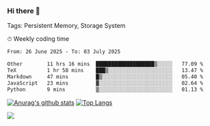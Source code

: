 ### Hi there 👋

Tags: Persistent Memory, Storage System

<!--

[![Anurag's github stats](https://github-readme-stats.vercel.app/api?username=wwyf)](https://github.com/anuraghazra/github-readme-stats)

[![Anurag's github stats](https://github-readme-stats.vercel.app/api?username=wwyf&count_private=true)](https://github.com/anuraghazra/github-readme-stats)


[![Top Langs](https://github-readme-stats.vercel.app/api/top-langs/?username=wwyf&count_private=true&&hide=jupyter%20notebook,html)](https://github.com/anuraghazra/github-readme-stats)



-->


⏱ Weekly coding time

<!--START_SECTION:waka-->

```txt
From: 26 June 2025 - To: 03 July 2025

Other        11 hrs 16 mins  ███████████████████▒░░░░░   77.09 %
TeX          1 hr 58 mins    ███▒░░░░░░░░░░░░░░░░░░░░░   13.47 %
Markdown     47 mins         █▒░░░░░░░░░░░░░░░░░░░░░░░   05.40 %
JavaScript   23 mins         ▓░░░░░░░░░░░░░░░░░░░░░░░░   02.64 %
Python       9 mins          ▒░░░░░░░░░░░░░░░░░░░░░░░░   01.13 %
```

<!--END_SECTION:waka-->



[![Anurag's github stats](https://github-readme-stats.vercel.app/api?username=wwyf&count_private=true&show_icons=true&hide_border=true)](https://github.com/anuraghazra/github-readme-stats) [![Top Langs](https://github-readme-stats.vercel.app/api/top-langs/?username=wwyf&count_private=true&hide=jupyter%20notebook,html,OpenEdge%20ABL&langs_count=10&layout=compact&hide_border=true)](https://github.com/anuraghazra/github-readme-stats)

<!--

[![willianrod's wakatime stats](https://github-readme-stats.vercel.app/api/wakatime?username=wwyf)](https://github.com/anuraghazra/github-readme-stats)


-->

![](https://hit.yhype.me/github/profile?user_id=23121291)
